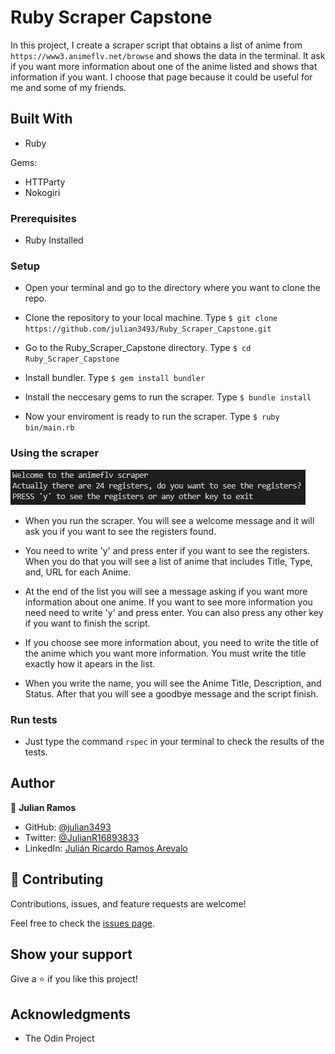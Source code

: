 # Ruby Scraper Capstone

 In this project, I create a scraper script that obtains a list of anime from `https://www3.animeflv.net/browse` and shows the data in the terminal. It ask if you want more information about one of the anime listed and shows that information if you want.
 I choose that page because it could be useful for me and some of my friends.

## Built With

- Ruby

Gems:

- HTTParty
- Nokogiri

### Prerequisites

- Ruby Installed

### Setup

- Open your terminal and go to the directory where you want to clone the repo.

- Clone the repository to your local machine. Type `$ git clone https://github.com/julian3493/Ruby_Scraper_Capstone.git`

- Go to the Ruby_Scraper_Capstone directory. Type `$ cd Ruby_Scraper_Capstone`

- Install bundler. Type `$ gem install bundler`

- Install the neccesary gems to run the scraper. Type `$ bundle install`

- Now your enviroment is ready to run the scraper. Type `$ ruby bin/main.rb`

### Using the scraper

![screenshot](./img/Screenshot_1.png)

- When you run the scraper. You will see a welcome message and it will ask you if you want to see the registers found.

- You need to write 'y' and press enter if you want to see the registers. When you do that you will see a list of anime that includes Title, Type, and, URL for each Anime.

- At the end of the list you will see a message asking if you want more information about one anime. If you want to see more information you need need to write 'y' and press enter. You can also press any other key if you want to finish the script.

- If you choose see more information about, you need to write the title of the anime which you want more information. You must write the title exactly how it apears in the list.

- When you write the name, you will see the Anime Title, Description, and Status. After that you will see a goodbye message and the script finish.

### Run tests

- Just type the command `rspec` in your terminal to check the results of the tests.

## Author

👤 **Julian Ramos**

- GitHub: [@julian3493](https://github.com/julian3493)
- Twitter: [@JulianR16893833](https://twitter.com/JulianR16893833)
- LinkedIn: [Julián Ricardo Ramos Arevalo](https://www.linkedin.com/in/juli%C3%A1n-ricardo-ramos-arevalo-3868ba135/)

## 🤝 Contributing

Contributions, issues, and feature requests are welcome!

Feel free to check the [issues page](https://github.com/julian3493/Ruby_Scraper_Capstone/issues).

## Show your support

Give a ⭐️ if you like this project!

## Acknowledgments

- The Odin Project